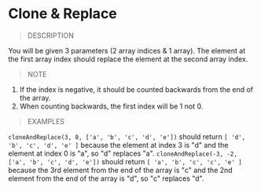# Clone & Replace

> DESCRIPTION

You will be given 3 parameters (2 array indices & 1 array).
The element at the first array index should replace the element at the second array index.

> NOTE

1. If the index is negative, it should be counted backwards from the end of the array.
2. When counting backwards, the first index will be 1 not 0.

> EXAMPLES

`cloneAndReplace(3, 0, ['a', 'b', 'c', 'd', 'e'])` should return `[ 'd', 'b', 'c', 'd', 'e' ]`
because the element at index 3 is "d" and the element at index 0 is "a", so "d" replaces "a".
`cloneAndReplace(-3, -2, ['a', 'b', 'c', 'd', 'e'])` should return `[ 'a', 'b', 'c', 'c', 'e' ]`
because the 3rd element from the end of the array is "c" and the 2nd element from the end of the array is "d",
so "c" replaces "d".
